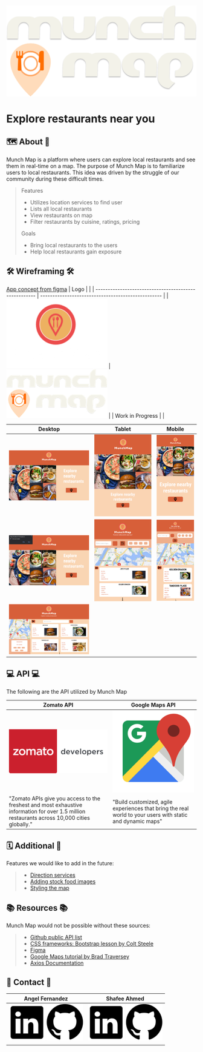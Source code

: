 ![Munch Map logo](src/images/logos/MM-Logo.svg)
# Explore restaurants near you

## 🗺 About 📍

Munch Map is a platform where users can explore local restaurants and see them in real-time on a map. The purpose of Munch Map is to familiarize users to local restaurants. This idea was driven by the struggle of our community during these difficult times.

> Features
>
> - Utilizes location services to find user
> - Lists all local restaurants
> - View restaurants on map
> - Filter restaurants by cuisine, ratings, pricing
>
> Goals
> - Bring local restaurants to the users
> - Help local restaurants gain exposure

## 🛠 Wireframing 🛠
 [App concept from figma](https://www.figma.com/file/9HXuSGXvXWuvlRHAyXsm9u/Final-Project-P1-Munch-Map?node-id=0%3A1)
 | Logo                                                  |                                                    |
 | ----------------------------------------------------- | -------------------------------------------------- |
 | ![Munch Map Logo](src/images/logos/MunchMap-logo.png) | ![Munch Map Logo](src/images/logos/MM-Logo-sm.png) |
 | Work in Progress                                      |                                                    |

| Desktop                                                         | Tablet                                                        | Mobile                                                        |
| --------------------------------------------------------------- | ------------------------------------------------------------- | ------------------------------------------------------------- |
| ![Munch Map Desktop Landing](src/images/MunchMap-DesktopLP.png) | ![Munch Map Tablet Landing](src/images/MunchMap-TabletLP.png) | ![Munch Map Mobile Landing](src/images/MunchMap-MobileLP.png) |
| ![Munch Map Desktop](src/images/MunchMap-DesktopLP2.png)        | ![Munch Map Tablet](src/images/MunchMap-Tablet.png)           | ![Munch Map Mobile](src/images/MunchMap-Mobile.png)           |
| ![Munch Map Desktop](src/images/MunchMap-Desktop.png)           |                                                               |
## 💻 API 💻

The following are the API utilized by Munch Map

 | Zomato API                                                                                                                                    | Google Maps API                                                                                            |
 | --------------------------------------------------------------------------------------------------------------------------------------------- | ---------------------------------------------------------------------------------------------------------- |
 | [![Zomato Logo](src/images/logos/zomato-logo.png)](https://developers.zomato.com/api)                                                         | [![Zomato Logo](src/images/logos/google-maps1.png)](https://cloud.google.com/maps-platform/)               |
 | "Zomato APIs give you access to the freshest and most exhaustive information for over 1.5 million restaurants across 10,000 cities globally." | "Build customized, agile experiences that bring the real world to your users with static and dynamic maps" |

## 🗓 Additional 📌
Features we would like to add in the future:
> - [Direction services](https://developers.google.com/maps/documentation/javascript/examples/directions-complex#maps_directions_complex-html)
> - [Adding stock food images](https://meet.google.com/linkredirect?authuser=0&dest=https%3A%2F%2Fwww.pexels.com%2Fapi%2F)
> - [Styling the map](https://developers.google.com/maps/documentation/javascript/examples/map-id-style)

## 📚 Resources 📚
Munch Map would not be possible without these sources:
> - [Github public API list](https://github.com/public-apis/public-apis)
> - [CSS frameworks: Bootstrap lesson by Colt Steele](https://www.udemy.com/course/the-web-developer-bootcamp)
> - [Figma](https://www.figma.com/)
> - [Google Maps tutorial by Brad Traversey](https://www.youtube.com/c/TraversyMedia/videos)
> - [Axios Documentation](https://github.com/axios/axios)

## 🤙 Contact 🤙

| Angel Fernandez                                                                                                                                                                   | Shafee Ahmed                                                                                                                                                            |
| --------------------------------------------------------------------------------------------------------------------------------------------------------------------------------- | ----------------------------------------------------------------------------------------------------------------------------------------------------------------------- |
| [![LinkedIn](src/images/logos/linkedin-logo.png)](https://www.linkedin.com/in/angelbienvenidofernandez/) [![GitHub](src/images/logos/github-logo.png)](https://github.com/Avixph) | [![LinkedIn](src/images/logos/linkedin-logo.png)](https://www.linkedin.com/in/shafeelinks/) [![GitHub](src/images/logos/github-logo.png)](https://github.com/shafeetkh) |
|                                                                                                                                                                                   |                                                                                                                                                                         |
